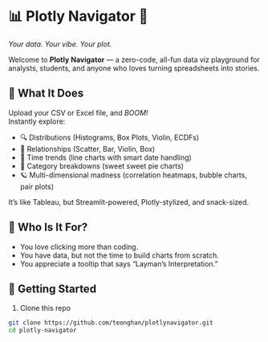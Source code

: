 # 📊 Plotly Navigator 🚀  
*Your data. Your vibe. Your plot.*

Welcome to **Plotly Navigator** — a zero-code, all-fun data viz playground for analysts, students, and anyone who loves turning spreadsheets into stories.

## 🎯 What It Does  
Upload your CSV or Excel file, and *BOOM!*  
Instantly explore:
- 🔍 Distributions (Histograms, Box Plots, Violin, ECDFs)
- 🧩 Relationships (Scatter, Bar, Violin, Box)
- 🧠 Time trends (line charts with smart date handling)
- 🌈 Category breakdowns (sweet sweet pie charts)
- 🪐 Multi-dimensional madness (correlation heatmaps, bubble charts, pair plots)

It’s like Tableau, but Streamlit-powered, Plotly-stylized, and snack-sized.

## 🧠 Who Is It For?  
- You love clicking more than coding.
- You have data, but not the time to build charts from scratch.
- You appreciate a tooltip that says “Layman’s Interpretation.”

## 🚀 Getting Started

1. Clone this repo  
```bash
git clone https://github.com/teonghan/plotlynavigator.git
cd plotly-navigator
